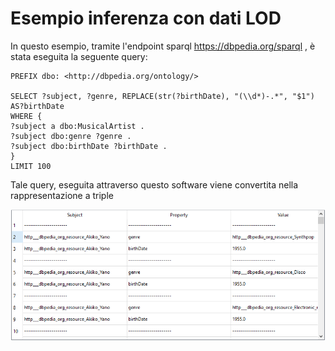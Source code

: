 # Esempio inferenza con dati LOD

In questo esempio, tramite l'endpoint sparql https://dbpedia.org/sparql , è stata eseguita la seguente query:
```
PREFIX dbo: <http://dbpedia.org/ontology/>

SELECT ?subject, ?genre, REPLACE(str(?birthDate), "(\\d*)-.*", "$1") AS?birthDate
WHERE {
?subject a dbo:MusicalArtist .
?subject dbo:genre ?genre .
?subject dbo:birthDate ?birthDate .
}
LIMIT 100
```

Tale query, eseguita attraverso questo software viene convertita nella rappresentazione a triple

![](./img/musicians_triple.PNG)
